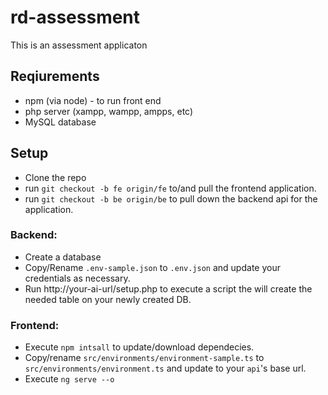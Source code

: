 # rd-assessment
This is an assessment applicaton
## Reqiurements
- npm (via node) - to run front end
- php server (xampp, wampp, ampps, etc)
- MySQL database

## Setup

- Clone the repo
- run `git checkout -b fe origin/fe` to/and pull the frontend application.
- run `git checkout -b be origin/be` to pull down the backend api for the application.

### Backend:
- Create a database
- Copy/Rename `.env-sample.json` to `.env.json` and update your credentials as necessary.
- Run http://your-ai-url/setup.php to execute a script the will create the needed table on your newly created DB.
### Frontend:
- Execute `npm intsall` to update/download dependecies. 
- Copy/rename `src/environments/environment-sample.ts` to `src/environments/environment.ts` and update to your `api`'s base url. 
- Execute `ng serve --o`
